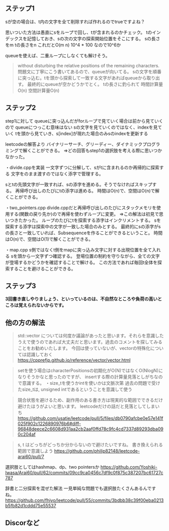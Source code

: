 ## ステップ1
sが空の場合は、t内の文字を全て削除すれば作れるのでtrueですよね？

思いついた方法は愚直にsをループで回し、tが含まれるのかチェック。
tのインデックスを記憶しておき、sの次の文字の探索開始位置をそこにする。
sの長さをm
tの長さをn
これだとO(m n) 10^4 * 100 なので10^6か

queueを使えば、二重ループにしなくても解けそう。
>without disturbing the relative positions of the remaining characters.
問題文に丁寧にこう書いてあるので、queueが向いてる。
sの文字を順番に突っ込む。tを頭から探索して一致する文字があればqueueから取り出す。
最終的にqueueが空かどうかでとく。
tの長さに釣られて
時間計算量O(n)
空間計算量O(n)

## ステップ2
step1に対して
queueに突っ込んだがforループで見ていく場合は前から見ていくので
queueにつっこむ意味はない
sの文字を見ていくのではなく、indexを見ていく
tを頭から見ていき、s[index]が現れた場合のみsのindexを更新する

leetcodeの解答より
バイナリーサーチ、グリーディー、ダイナミックプログラミングで解くことができる。
=>どの回答もstep1の選択肢を考える際に思いつかなかった。

・divide.cppを実装
  一文字ずつに分解して、sがtに含まれるのか再帰的に探索する
  文字をのまま渡すのではなく添字で管理する。
  
  sとtの先頭文字が一致すれば、sの添字を進める。そうでなければスキップする。
  再帰呼び出しのたびにtの添字は進める。
  時間はO(n)で、空間はO(n)で解くことができる。

・two_pointers.cpp
  divide.cppだと再帰呼び出しのたびにスタックメモリを使用する(関数の戻り先か)ので再帰を使わずループに変更。
  =>この解法は初見で思いつきたかった。
  ループのたびにtを探索する添字はインクリメントする。
  sを探索する添字は探索中の文字が一致した場合のみとする。
  最終的にsの添字がsの長さと一致していれば、Subsequenceを作ることができるということ。
  時間はO(n)で、空間はO(1)で解くことができる。

・map.cpp
 s側ではなくt側をmapに突っ込み文字に対する出現位置を全て入れる
 sを頭から一文字ずつ確認する。
 登場位置の制約を守りながら、全ての文字が登場するかどうかを確認することで解ける。
 この方法であれば毎回t全体を探索することを避けることができる。

## ステップ3
**3回書き直しやりましょう、といっているのは、不自然なところや負荷の高いところは覚えられないからです。**

## 他の方の解法
>std::vector については何度か議論があったと思います。それらを意識したうえで使うのであれば大丈夫だと思います。過去のコメントを探してみることをお勧めいたします。
今回は使っていないが、vector<bool>の特殊化については認識しておく
https://cpprefjp.github.io/reference/vector/vector.html

>setを使う場合はcharacterPositionsの初期化がO(N)ではなくO(NlogN)になりそうかなと思ったのですが、
insertする際の計算量見落としがちなので意識する。
・size_tを使うかintを使いかは文脈次第
  過去の問題で受けたsize_tは, unsigned intであるということを意識して使う

>競合状態を避けるため、副作用のある書き方は現実的な範囲でできるだけ避けたほうがよいと思います。
leetcodeだけの話だと見落としてしまいち
https://github.com/usatie/leetcode/pull/5/files/db0790afcbe0e57e141f025f902c1226890976b6#diff-96848deece2c6608d931aa2cb2aaf0ffd78c9fc4cd7337d89293dba090c204af


>s, t はどっちがどっちか分からないので避けたいですね。
書き換えられる範囲で意識しよう
https://github.com/philip82148/leetcode-arai60/pull/7

選択肢としてはhashmap、dp、two pointersか
https://github.com/Yoshiki-Iwasa/Arai60/pull/62/commits/09cc9ca0456c7df9c0f875c387207bc61727c787

辞書と二分探索を混ぜた解法
一見単純な問題でも選択肢たくさんあるんですね。
https://github.com/fhiyo/leetcode/pull/55/commits/3bdbb38c39f00eba0213b5fb82d1cddd75e55537

## Discorなど

